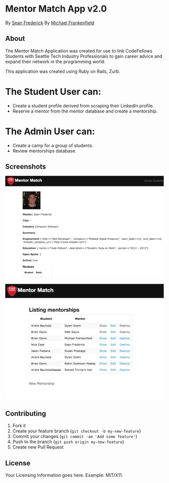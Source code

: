 # Mentor Match App v2.0

By [Sean Frederick](sean.frederick.1@gmail.com)
By [Michael Frankenfield](http://www.mfrank.io)

## About
The Mentor Match Application was created for use to link CodeFellows Students with Seattle Tech Industry Professionals to gain career advice and expand their network in the programming world.

This application was created using Ruby on Rails, Zurb.

# The Student User can:
* Create a student profile derived from scraping their LinkedIn profile.
* Reserve a mentor from the mentor database and create a mentorship.

# The Admin User can:
* Create a camp for a group of students.
* Review mentorships database.

## Screenshots
![Day2 Static_Home](gshots/screen1.png)

![Day2 Static_Home](gshots/screen2.png)

## Contributing
1. Fork it
2. Create your feature branch (`git checkout -b my-new-feature`)
3. Commit your changes (`git commit -am 'Add some feature'`)
4. Push to the branch (`git push origin my-new-feature`)
5. Create new Pull Request


## License
Your Licensing Information goes here. Example: MIT/X11.





